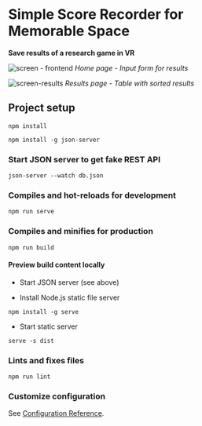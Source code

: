 # Simple Score Recorder for Memorable Space 
**Save results of a research game in VR**

![screen - frontend](https://user-images.githubusercontent.com/64001284/134646240-8b463819-64e5-4f58-b34c-90b075f63e71.png)
*Home page - Input form for results*


![screen-results](https://user-images.githubusercontent.com/64001284/134646342-1f31dd09-3dab-4cfe-9019-d81dfe1c11bc.png)
*Results page - Table with sorted results*



## Project setup
```
npm install
```

```
npm install -g json-server
```

### Start JSON server to get fake REST API
```
json-server --watch db.json
```

### Compiles and hot-reloads for development
```
npm run serve
```

### Compiles and minifies for production
```
npm run build
```

#### Preview build content locally

* Start JSON server (see above)

* Install Node.js static file server

```
npm install -g serve
```

* Start static server

```
serve -s dist
```

### Lints and fixes files
```
npm run lint
```

### Customize configuration
See [Configuration Reference](https://cli.vuejs.org/config/).
